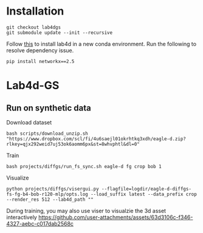 # Installation
```
git checkout lab4dgs
git submodule update --init --recursive
```
Follow [this](https://lab4d-org.github.io/lab4d/get_started/) to install lab4d in a new conda environment.
Run the following to resolve dependency issue.
```
pip install networkx==2.5
```

# Lab4d-GS
## Run on synthetic data
Download dataset
```
bash scripts/download_unzip.sh "https://www.dropbox.com/scl/fi/4u6saejl01okrhtkq3xdh/eagle-d.zip?rlkey=qjx292weid7uj53ok6aomm6px&st=8whvphtl&dl=0"
```

Train
```
bash projects/diffgs/run_fs_sync.sh eagle-d fg crop bob 1
```

Visualize
```
python projects/diffgs/visergui.py --flagfile=logdir/eagle-d-diffgs-fs-fg-b4-bob-r120-mlp/opts.log --load_suffix latest --data_prefix crop --render_res 512 --lab4d_path ""
```

During training, you may also use viser to visualzie the 3d asset interactively
https://github.com/user-attachments/assets/63d3106c-f346-4327-aebc-c017dab2568c  

